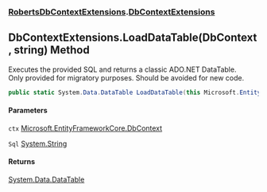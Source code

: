 ### [RobertsDbContextExtensions](RobertsDbContextExtensions 'RobertsDbContextExtensions').[DbContextExtensions](DbContextExtensions 'RobertsDbContextExtensions.DbContextExtensions')
## DbContextExtensions.LoadDataTable(DbContext, string) Method
Executes the provided SQL and returns a classic ADO.NET DataTable.   
Only provided for migratory purposes. Should be avoided for new code.  
```csharp
public static System.Data.DataTable LoadDataTable(this Microsoft.EntityFrameworkCore.DbContext ctx, string Sql);
```
#### Parameters
<a name='RobertsDbContextExtensions_DbContextExtensions_LoadDataTable(Microsoft_EntityFrameworkCore_DbContext_string)_ctx'></a>
`ctx` [Microsoft.EntityFrameworkCore.DbContext](https://docs.microsoft.com/en-us/dotnet/api/Microsoft.EntityFrameworkCore.DbContext 'Microsoft.EntityFrameworkCore.DbContext')  
  
<a name='RobertsDbContextExtensions_DbContextExtensions_LoadDataTable(Microsoft_EntityFrameworkCore_DbContext_string)_Sql'></a>
`Sql` [System.String](https://docs.microsoft.com/en-us/dotnet/api/System.String 'System.String')  
  
#### Returns
[System.Data.DataTable](https://docs.microsoft.com/en-us/dotnet/api/System.Data.DataTable 'System.Data.DataTable')  
